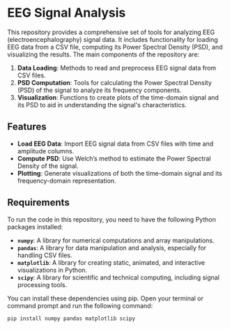 # EEG Signal Analysis

This repository provides a comprehensive set of tools for analyzing EEG (electroencephalography) signal data. It includes functionality for loading EEG data from a CSV file, computing its Power Spectral Density (PSD), and visualizing the results. The main components of the repository are:

1. **Data Loading**: Methods to read and preprocess EEG signal data from CSV files.
2. **PSD Computation**: Tools for calculating the Power Spectral Density (PSD) of the signal to analyze its frequency components.
3. **Visualization**: Functions to create plots of the time-domain signal and its PSD to aid in understanding the signal's characteristics.

## Features

- **Load EEG Data**: Import EEG signal data from CSV files with time and amplitude columns.
- **Compute PSD**: Use Welch’s method to estimate the Power Spectral Density of the signal.
- **Plotting**: Generate visualizations of both the time-domain signal and its frequency-domain representation.

## Requirements

To run the code in this repository, you need to have the following Python packages installed:

- **`numpy`**: A library for numerical computations and array manipulations.
- **`pandas`**: A library for data manipulation and analysis, especially for handling CSV files.
- **`matplotlib`**: A library for creating static, animated, and interactive visualizations in Python.
- **`scipy`**: A library for scientific and technical computing, including signal processing tools.

You can install these dependencies using pip. Open your terminal or command prompt and run the following command:

```bash
pip install numpy pandas matplotlib scipy
